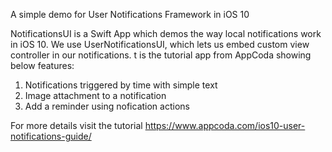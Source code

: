 A simple demo for User Notifications Framework in iOS 10

NotificationsUI is a Swift App which demos the way local notifications work in iOS 10. We use UserNotificationsUI, which lets us embed custom view controller in our notifications. t is the tutorial app from AppCoda showing below features:
1. Notifications triggered by time with simple text
2. Image attachment to a notification
3. Add a reminder using nofication actions

For more details visit the tutorial https://www.appcoda.com/ios10-user-notifications-guide/
